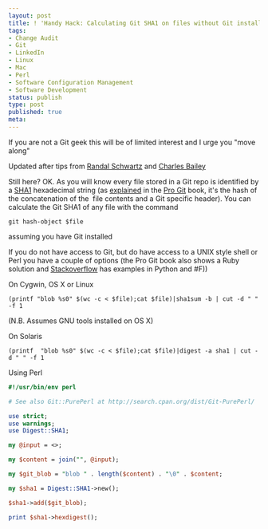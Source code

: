 ```yaml
---
layout: post
title: ! 'Handy Hack: Calculating Git SHA1 on files without Git installed'
tags:
- Change Audit
- Git
- LinkedIn
- Linux
- Mac
- Perl
- Software Configuration Management
- Software Development
status: publish
type: post
published: true
meta:
---
```


If you are not a Git geek this will be of limited interest and I urge you "move along"

Updated after tips from <a title="uselss use of a cat" href="http://partmaps.org/era/unix/award.html#cat" target="_blank">Randal Schwartz</a> and <a title="Tip on Stackoverflow" href="http://stackoverflow.com/questions/552659/assigning-git-sha1s-without-git/1213226#1213226" target="_blank">Charles Bailey</a>


Still here? OK. As you will know every file stored in a Git repo is identified by a <a href="http://en.wikipedia.org/wiki/SHA_hash_functions">SHA1</a> hexadecimal string (as <a href="http://progit.org/book/ch9-2.html">explained</a> in the <a href="http://progit.org/">Pro Git</a> book, it's the hash of the concatenation of the  file contents and a Git specific header). You can calculate the Git SHA1 of any file with the command

~~~
git hash-object $file
~~~

assuming you have Git installed

If you do not have access to Git, but do have access to a UNIX style shell or Perl you have a couple of options (the Pro Git book also shows a Ruby solution and <a title="Sha1 calculation on Stackoverflow" href="http://stackoverflow.com/questions/552659/assigning-git-sha1s-without-git" target="_blank">Stackoverflow</a> has examples in Python and #F))


On Cygwin, OS X or Linux

~~~
(printf "blob %s0" $(wc -c < $file);cat $file)|sha1sum -b | cut -d " " -f 1
~~~

(N.B. Assumes GNU tools installed on OS X)

On Solaris

~~~
(printf  "blob %s0" $(wc -c < $file);cat $file)|digest -a sha1 | cut -d " " -f 1
~~~


Using Perl

~~~ perl
#!/usr/bin/env perl

# See also Git::PurePerl at http://search.cpan.org/dist/Git-PurePerl/

use strict;
use warnings;
use Digest::SHA1;

my @input = <>;

my $content = join("", @input);

my $git_blob = "blob " . length($content) . "\0" . $content;

my $sha1 = Digest::SHA1->new();

$sha1->add($git_blob);

print $sha1->hexdigest();
~~~

